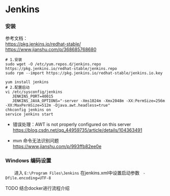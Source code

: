 # Jenkins


### 安装
参考文档：  
<https://pkg.jenkins.io/redhat-stable/>  
<https://www.jianshu.com/p/368685768680>   

```shell script
# 1.安装
sudo wget -O /etc/yum.repos.d/jenkins.repo https://pkg.jenkins.io/redhat-stable/jenkins.repo
sudo rpm --import https://pkg.jenkins.io/redhat-stable/jenkins.io.key

yum install jenkins
# 2.配置启动 
vi /etc/sysconfig/jenkins
   JENKINS_PORT=40015
   JENKINS_JAVA_OPTIONS="-server -Xms1024m -Xmx2048m -XX:PermSize=256m -XX:MaxPermSize=512m -Djava.awt.headless=true"
chkconfig jenkins on
service jenkins start
```     
   
* 错误处理：AWT is not properly configured on this server
https://blog.csdn.net/qq_44959735/article/details/104363491

* mvn 命令无法识别问题  
https://www.jianshu.com/p/993ffb82ee0e

### Windows 编码设置
&emsp;&emsp;进入 `E:\Program Files\Jenkins` 在jenkins.xml中设置启动参数 ` -Dfile.encoding=UTF-8`



TODO 结合docker进行流程介绍 
